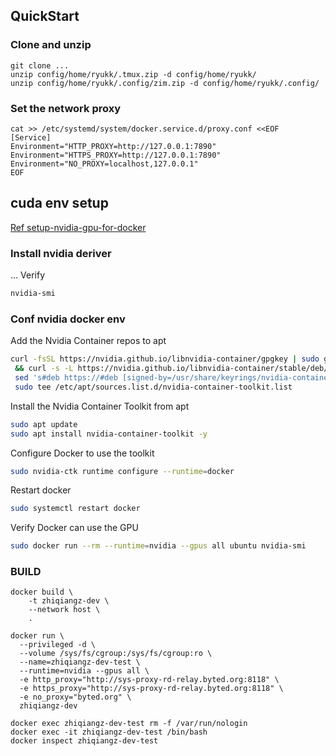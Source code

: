 ## QuickStart
### Clone and unzip 
```shell
git clone ... 
unzip config/home/ryukk/.tmux.zip -d config/home/ryukk/
unzip config/home/ryukk/.config/zim.zip -d config/home/ryukk/.config/

```

### Set the network proxy 

```shell
cat >> /etc/systemd/system/docker.service.d/proxy.conf <<EOF
[Service]
Environment="HTTP_PROXY=http://127.0.0.1:7890"
Environment="HTTPS_PROXY=http://127.0.0.1:7890"
Environment="NO_PROXY=localhost,127.0.0.1"
EOF
```

## cuda env setup
[Ref setup-nvidia-gpu-for-docker](https://www.gravee.dev/en/setup-nvidia-gpu-for-docker)

### Install nvidia deriver 
... Verify

```bash 
nvidia-smi
```

### Conf nvidia docker env
Add the Nvidia Container repos to apt

```bash
curl -fsSL https://nvidia.github.io/libnvidia-container/gpgkey | sudo gpg --dearmor -o /usr/share/keyrings/nvidia-container-toolkit-keyring.gpg \
 && curl -s -L https://nvidia.github.io/libnvidia-container/stable/deb/nvidia-container-toolkit.list | \
 sed 's#deb https://#deb [signed-by=/usr/share/keyrings/nvidia-container-toolkit-keyring.gpg] https://#g' | \
 sudo tee /etc/apt/sources.list.d/nvidia-container-toolkit.list
```

Install the Nvidia Container Toolkit from apt

```bash
sudo apt update
sudo apt install nvidia-container-toolkit -y
```

Configure Docker to use the toolkit

```bash
sudo nvidia-ctk runtime configure --runtime=docker
```

Restart docker

```bash
sudo systemctl restart docker
```

Verify Docker can use the GPU

```bash
sudo docker run --rm --runtime=nvidia --gpus all ubuntu nvidia-smi
```

### BUILD

```shell
docker build \
    -t zhiqiangz-dev \
    --network host \
    .

docker run \
  --privileged -d \
  --volume /sys/fs/cgroup:/sys/fs/cgroup:ro \
  --name=zhiqiangz-dev-test \
  --runtime=nvidia --gpus all \
  -e http_proxy="http://sys-proxy-rd-relay.byted.org:8118" \
  -e https_proxy="http://sys-proxy-rd-relay.byted.org:8118" \
  -e no_proxy="byted.org" \
  zhiqiangz-dev

docker exec zhiqiangz-dev-test rm -f /var/run/nologin
docker exec -it zhiqiangz-dev-test /bin/bash
docker inspect zhiqiangz-dev-test

``` 